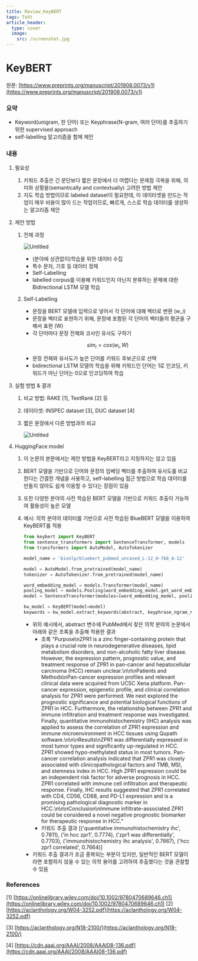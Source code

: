 ```yaml
---
title: Review_KeyBERT
tags: TeXt
article_header:
  type: cover
  image:
    src: /screenshot.jpg
---
```


# KeyBERT

원문: [https://www.preprints.org/manuscript/201908.0073/v1](https://www.preprints.org/manuscript/201908.0073/v1) 

### 요약

- Keyword(unigram, 한 단어) 또는 Keyphrase(N-gram, 여러 단어)를 추출하기 위한 supervised approach
- self-labelling 알고리즘을 함께 제안

### 내용

1. 필요성
    1. 키워드 추출은 긴 문단보다 짧은 문장에서 더 어렵다는 문제점 극복을 위해, 의미와 상황을(semantically and contextually) 고려한 방법 제안
    2. 지도 학습 방법이므로 labeled dataset이 필요한데, 이 데이터셋을 만드는 작업이 매우 비용이 많이 드는 작업이므로, 빠르게, 스스로 학습 데이터를 생성하는 알고리즘 제안
2. 제안 방법
    1. 전체 과정
        
        ![Untitled](KeyBERT%20649acf0bcade4c73a848c8d1e7472909/Untitled.png)
        
        - (분야에 상관없이)학습을 위한 데이터 수집
        - 특수 문자, 기호 등 데이터 정제
        - Self-Labelling
        - labelled corpus를 이용해 키워드인지 아닌지 분류하는 문제에 대한 Bidirectional LSTM 모델 학습
    2. Self-Labelling
        - 문장을 BERT 모델에 입력으로 넣어서 각 단어에 대해 벡터로 변환 (w_i)
        - 문장을 벡터로 표현하기 위해, 문장에 포함된 각 단어의 벡터들의 평균을 구해서 표현 (W)
        - 각 단어마다 문장 전체와 코사인 유사도 구하기
        
        $$
        sim_i = cos(w_i, W)
        $$
        
        - 문장 전체와 유사도가 높은 단어를 키워드 후보군으로 선택
        - bidirectional LSTM 모델의 학습을 위해 키워드인 단어는 1로 인코딩, 키워드가 아닌 단어는 0으로 인코딩하여 학습
3. 실험 방법 & 결과
    1. 비교 방법: RAKE [1], TextRank [2] 등
    2. 데이터셋: INSPEC dataset [3], DUC dataset [4]
    3. 짧은 문장에서 다른 방법과의 비교
        
        ![Untitled](KeyBERT%20649acf0bcade4c73a848c8d1e7472909/Untitled%201.png)
        
    
4. HuggingFace model
    1. 이 논문의 본문에서는 제안 방법을 KeyBERT라고 지칭하지는 않고 있음
    2. BERT 모델을 기반으로 단어와 문장의 임베딩 벡터를 추출하여 유사도를 비교한다는 간결한 개념을 사용하고, self-labelling 접근 방법으로 학습 데이터를 만들지 않아도 쉽게 이용할 수 있다는 장점이 있음
    3. 또한 다양한 분야의 사전 학습된 BERT 모델을 기반으로 키워드 추출이 가능하여 활용성이 높은 모델
    4. 예시: 의학 분야의 데이터를 기반으로 사전 학습된 BlueBERT 모델을 이용하여 KeyBERT를 적용
        
        ```python
        from keybert import KeyBERT
        from sentence_transformers import SentenceTransformer, models
        from transformers import AutoModel, AutoTokenizer
        
        model_name = 'bionlp/bluebert_pubmed_uncased_L-12_H-768_A-12'
        
        model = AutoModel.from_pretrained(model_name)
        tokenizer = AutoTokenizer.from_pretrained(model_name)
        
        word_embedding_model = models.Transformer(model_name)
        pooling_model = models.Pooling(word_embedding_model.get_word_embedding_dimension())
        model = SentenceTransformer(modules=[word_embedding_model, pooling_model])
        
        kw_model = KeyBERT(model=model)
        keywords = kw_model.extract_keywords(abstract, keyphrase_ngram_range=(1, 3), stop_words=None, diversity=0.5)
        ```
        
        - 위의 예시에서, abstract 변수에 PubMed에서 찾은 의학 분야의 논문에서 아래와 같은 초록을 추출해 적용한 결과
            - 초록
            "Purpose\nZPR1 is a zinc finger-containing protein that plays a crucial role in neurodegenerative diseases, lipid metabolism disorders, and non-alcoholic fatty liver disease. However, the expression pattern, prognostic value, and treatment response of ZPR1 in pan-cancer and hepatocellular carcinoma (HCC) remain unclear.\n\n\nPatients and Methods\nPan-cancer expression profiles and relevant clinical data were acquired from UCSC Xena platform. Pan-cancer expression, epigenetic profile, and clinical correlation analysis for ZPR1 were performed. We next explored the prognostic significance and potential biological functions of ZPR1 in HCC. Furthermore, the relationship between ZPR1 and immune infiltration and treatment response was investigated. Finally, quantitative immunohistochemistry (IHC) analysis was applied to assess the correlation of ZPR1 expression and immune microenvironment in HCC tissues using Qupath software.\n\n\nResults\nZPR1 was differentially expressed in most tumor types and significantly up-regulated in HCC. ZPR1 showed hypo-methylated status in most tumors. Pan-cancer correlation analysis indicated that ZPR1 was closely associated with clinicopathological factors and TMB, MSI, and stemness index in HCC. High ZPR1 expression could be an independent risk factor for adverse prognosis in HCC. ZPR1 correlated with immune cell infiltration and therapeutic response. Finally, IHC results suggested that ZPR1 correlated with CD4, CD56, CD68, and PD-L1 expression and is a promising pathological diagnostic marker in HCC.\n\n\nConclusion\nImmune infiltrate-associated ZPR1 could be considered a novel negative prognostic biomarker for therapeutic response in HCC.”
            - 키워드 추출 결과
            [('quantitative immunohistochemistry ihc', 0.7811), ('in hcc zpr1', 0.7774), ('zpr1 was differentially', 0.7703), ('immunohistochemistry ihc analysis', 0.7667), ('hcc zpr1 correlated', 0.7664)]
        - 키워드 추출 결과가 조금 중복되는 부분이 있지만, 일반적인 BERT 모델이라면 포함하지 않을 수 있는 의학 용어를 고려하여 추출했다는 것을 관찰할 수 있음

### References

[1] [https://onlinelibrary.wiley.com/doi/10.1002/9780470689646.ch1](https://onlinelibrary.wiley.com/doi/10.1002/9780470689646.ch1)
[2] [https://aclanthology.org/W04-3252.pdf](https://aclanthology.org/W04-3252.pdf)

[3] [https://aclanthology.org/N18-2100/](https://aclanthology.org/N18-2100/)

[4] [https://cdn.aaai.org/AAAI/2008/AAAI08-136.pdf](https://cdn.aaai.org/AAAI/2008/AAAI08-136.pdf)
